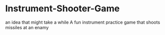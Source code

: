 # Instrument-Shooter-Game
an idea that might take a while
A fun instrument practice game that shoots missiles at an enamy
